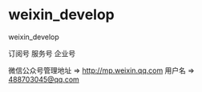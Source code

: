 # weixin_develop
weixin_develop

订阅号
服务号
企业号

微信公众号管理地址 => http://mp.weixin.qq.com
用户名 => 488703045@qq.com


